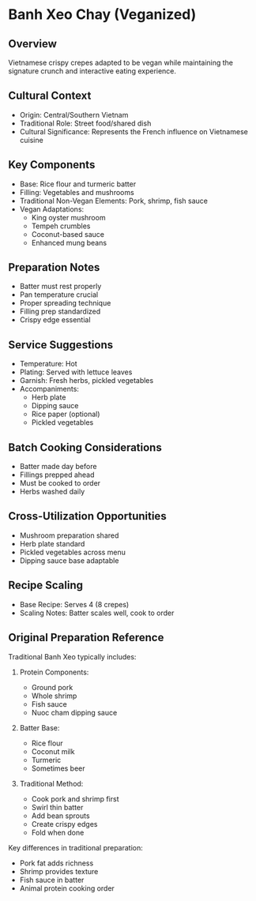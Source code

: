 # Banh Xeo Chay (Veganized)

## Overview
Vietnamese crispy crepes adapted to be vegan while maintaining the signature crunch and interactive eating experience.

## Cultural Context
- Origin: Central/Southern Vietnam
- Traditional Role: Street food/shared dish
- Cultural Significance: Represents the French influence on Vietnamese cuisine

## Key Components
- Base: Rice flour and turmeric batter
- Filling: Vegetables and mushrooms
- Traditional Non-Vegan Elements: Pork, shrimp, fish sauce
- Vegan Adaptations:
  - King oyster mushroom
  - Tempeh crumbles
  - Coconut-based sauce
  - Enhanced mung beans

## Preparation Notes
- Batter must rest properly
- Pan temperature crucial
- Proper spreading technique
- Filling prep standardized
- Crispy edge essential

## Service Suggestions
- Temperature: Hot
- Plating: Served with lettuce leaves
- Garnish: Fresh herbs, pickled vegetables
- Accompaniments:
  - Herb plate
  - Dipping sauce
  - Rice paper (optional)
  - Pickled vegetables

## Batch Cooking Considerations
- Batter made day before
- Fillings prepped ahead
- Must be cooked to order
- Herbs washed daily

## Cross-Utilization Opportunities
- Mushroom preparation shared
- Herb plate standard
- Pickled vegetables across menu
- Dipping sauce base adaptable

## Recipe Scaling
- Base Recipe: Serves 4 (8 crepes)
- Scaling Notes: Batter scales well, cook to order

## Original Preparation Reference
Traditional Banh Xeo typically includes:
1. Protein Components:
   - Ground pork
   - Whole shrimp
   - Fish sauce
   - Nuoc cham dipping sauce

2. Batter Base:
   - Rice flour
   - Coconut milk
   - Turmeric
   - Sometimes beer

3. Traditional Method:
   - Cook pork and shrimp first
   - Swirl thin batter
   - Add bean sprouts
   - Create crispy edges
   - Fold when done

Key differences in traditional preparation:
- Pork fat adds richness
- Shrimp provides texture
- Fish sauce in batter
- Animal protein cooking order 
